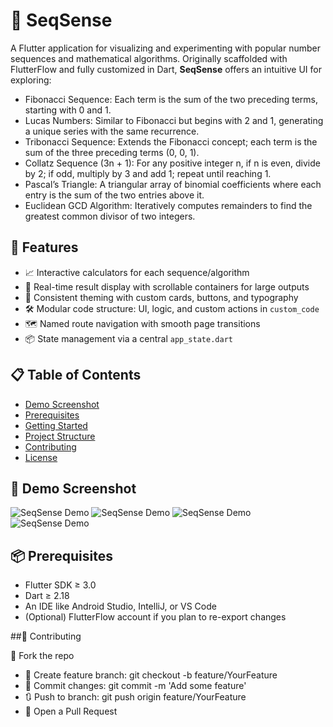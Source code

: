 # 🔢 SeqSense

A Flutter application for visualizing and experimenting with popular number sequences and mathematical algorithms. Originally scaffolded with FlutterFlow and fully customized in Dart, **SeqSense** offers an intuitive UI for exploring:

- Fibonacci Sequence: Each term is the sum of the two preceding terms, starting with 0 and 1.
- Lucas Numbers: Similar to Fibonacci but begins with 2 and 1, generating a unique series with the same recurrence.
- Tribonacci Sequence: Extends the Fibonacci concept; each term is the sum of the three preceding terms (0, 0, 1).
- Collatz Sequence (3n + 1): For any positive integer n, if n is even, divide by 2; if odd, multiply by 3 and add 1; repeat until reaching 1.
- Pascal’s Triangle: A triangular array of binomial coefficients where each entry is the sum of the two entries above it.
- Euclidean GCD Algorithm: Iteratively computes remainders to find the greatest common divisor of two integers.

## 🚀 Features

- 📈 Interactive calculators for each sequence/algorithm
- 🔄 Real-time result display with scrollable containers for large outputs
- 🎨 Consistent theming with custom cards, buttons, and typography
- 🛠️ Modular code structure: UI, logic, and custom actions in `custom_code`
- 🗺️ Named route navigation with smooth page transitions
- 📦 State management via a central `app_state.dart`

## 📋 Table of Contents

- [Demo Screenshot](#demo-screenshot)
- [Prerequisites](#prerequisites)
- [Getting Started](#getting-started)
- [Project Structure](#project-structure)
- [Contributing](#contributing)
- [License](#license)

## 📸 Demo Screenshot

![SeqSense Demo](assets/screenshots/1.jpg)
![SeqSense Demo](assets/screenshots/2.jpg)
![SeqSense Demo](assets/screenshots/3.jpg)
![SeqSense Demo](assets/screenshots/4.jpg)

## 📦 Prerequisites

- Flutter SDK ≥ 3.0
- Dart ≥ 2.18
- An IDE like Android Studio, IntelliJ, or VS Code
- (Optional) FlutterFlow account if you plan to re-export changes

 ##🤝 Contributing

🍴 Fork the repo

- 🔄 Create feature branch: git checkout -b feature/YourFeature
- 📝 Commit changes: git commit -m 'Add some feature'
- 🔃 Push to branch: git push origin feature/YourFeature
- 📩 Open a Pull Request
